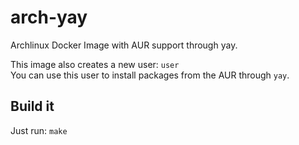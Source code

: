 # arch-yay

Archlinux Docker Image with AUR support through yay.

This image also creates a new user: `user` <br>
You can use this user to install packages from the AUR through `yay`.

## Build it

Just run: `make`
